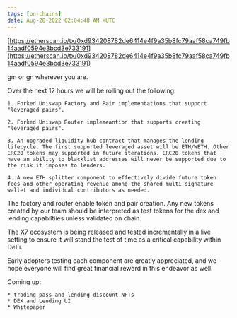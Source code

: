 ```yaml
---
tags: [on-chains]
date: Aug-28-2022 02:04:48 AM +UTC
---
```


[https://etherscan.io/tx/0xd934208782de6414e4f9a35b8fc79aaf58ca749fb14aadf0594e3bcd3e733191](https://etherscan.io/tx/0xd934208782de6414e4f9a35b8fc79aaf58ca749fb14aadf0594e3bcd3e733191)

gm or gn wherever you are.

Over the next 12 hours we will be rolling out the following:

    1. Forked Uniswap Factory and Pair implementations that support "leveraged pairs".

    2. Forked Uniswap Router implemeantion that supports creating "leveraged pairs".

    3. An upgraded liquidity hub contract that manages the lending lifecycle. The first supported leveraged asset will be ETH/WETH. Other ERC20 tokens may supported in future iterations. ERC20 tokens that have an ability to blacklist addresses will never be supported due to the risk it imposes to lenders.

    4. A new ETH splitter component to effectively divide future token fees and other operating revenue among the shared multi-signature wallet and individual contributors as needed.

The factory and router enable token and pair creation. Any new tokens created by our team should be interpreted as test tokens for the dex and lending capabiltiies unless validated on chain.

The X7 ecosystem is being released and tested incrementally in a live setting to ensure it will stand the test of time as a critical capability within DeFi.

Early adopters testing each component are greatly appreciated, and we hope everyone will find great financial reward in this endeavor as well.

Coming up:

    * trading pass and lending discount NFTs
    * DEX and Lending UI
    * Whitepaper
